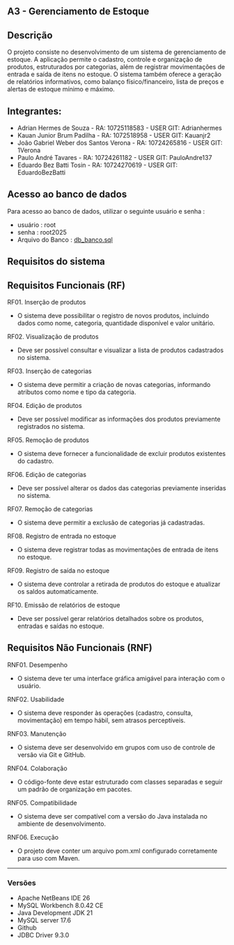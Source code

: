 A3 - Gerenciamento de Estoque  
---
Descrição
---
O projeto consiste no desenvolvimento de um sistema de gerenciamento de estoque. A aplicação permite o cadastro, controle e organização de produtos, estruturados por categorias, além de registrar movimentações de entrada e saída de itens no estoque. O sistema também oferece a geração de relatórios informativos, como balanço físico/financeiro, lista de preços e alertas de estoque mínimo e máximo.

Integrantes:
---
* Adrian Hermes de Souza - RA: 10725118583 - USER GIT: Adrianhermes
* Kauan Junior Brum Padilha - RA: 1072518958 - USER GIT: Kauanjr2
* João Gabriel Weber dos Santos Verona - RA: 10724265816 - USER GIT: 1Verona
* Paulo André Tavares - RA: 10724261182 - USER GIT: PauloAndre137
* Eduardo Bez Batti Tosin - RA: 10724270619 - USER GIT: EduardoBezBatti


Acesso ao banco de dados
---
Para acesso ao banco de dados, utilizar o seguinte usuário e senha :

* usuário : root
* senha : root2025
* Arquivo do Banco : [db_banco.sql](https://github.com/Adrianhermes/Gerenciamento-de-Estoque/blob/main/db_banco.sql)

Requisitos do sistema
---
Requisitos Funcionais (RF)
---
RF01. Inserção de produtos
* O sistema deve possibilitar o registro de novos produtos, incluindo dados como nome, categoria, quantidade disponível e valor unitário.

RF02. Visualização de produtos
* Deve ser possível consultar e visualizar a lista de produtos cadastrados no sistema.

RF03. Inserção de categorias
* O sistema deve permitir a criação de novas categorias, informando atributos como nome e tipo da categoria.

RF04. Edição de produtos
* Deve ser possível modificar as informações dos produtos previamente registrados no sistema.

RF05. Remoção de produtos
* O sistema deve fornecer a funcionalidade de excluir produtos existentes do cadastro.

RF06. Edição de categorias
* Deve ser possível alterar os dados das categorias previamente inseridas no sistema.

RF07. Remoção de categorias
* O sistema deve permitir a exclusão de categorias já cadastradas.

RF08. Registro de entrada no estoque
* O sistema deve registrar todas as movimentações de entrada de itens no estoque.

RF09. Registro de saída no estoque
* O sistema deve controlar a retirada de produtos do estoque e atualizar os saldos automaticamente.

RF10. Emissão de relatórios de estoque
* Deve ser possível gerar relatórios detalhados sobre os produtos, entradas e saídas no estoque.
  
Requisitos Não Funcionais (RNF)
---

RNF01. Desempenho
* O sistema deve ter uma interface gráfica amigável para interação com o usuário.
  
RNF02. Usabilidade
* O sistema deve responder às operações (cadastro, consulta, movimentação) em tempo hábil, sem atrasos perceptíveis.
  
RNF03. Manutenção
* O sistema deve ser desenvolvido em grupos com uso de controle de versão via Git e GitHub.
  
RNF04. Colaboração
* O código-fonte deve estar estruturado com classes separadas e seguir um padrão de organização em pacotes.
  
RNF05. Compatibilidade
* O sistema deve ser compatível com a versão do Java instalada no ambiente de desenvolvimento.
  
RNF06. Execução
* O projeto deve conter um arquivo pom.xml configurado corretamente para uso com Maven.

---
### Versões
- Apache NetBeans IDE 26
- MySQL Workbench 8.0.42 CE
- Java Development JDK 21
- MySQL server 17.6
- Github
- JDBC Driver 9.3.0


